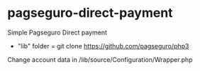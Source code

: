 # pagseguro-direct-payment
Simple Pagseguro Direct payment

* "lib" folder = git clone https://github.com/pagseguro/php3

Change account data in /lib/source/Configuration/Wrapper.php
